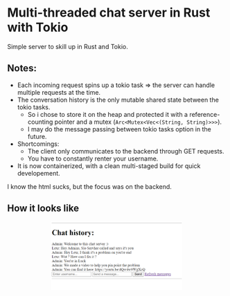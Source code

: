 # Multi-threaded chat server in Rust with Tokio
 
Simple server to skill up in Rust and Tokio.

## Notes:
- Each incoming request spins up a tokio task => the server can handle multiple requests at the time.
- The conversation history is the only mutable shared state between the tokio tasks. 
    - So i chose to store it on the heap and protected it with a reference-counting pointer and a mutex (``` Arc<Mutex<Vec<(String, String)>>> ```). 
    - I may do the message passing between tokio tasks option in the future.
- Shortcomings:
    - The client only communicates to the backend through GET requests.
    - You have to constantly renter your username.
- It is now containerized, with a clean multi-staged build for quick developement.

I know the html sucks, but the focus was on the backend.

## How it looks like
<p align = "center">
    <img src="imgs/Demo_img.png" width="60%">
</p>

